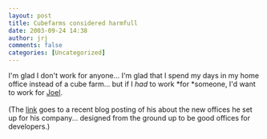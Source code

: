 ```yaml
---
layout: post
title: Cubefarms considered harmfull
date: 2003-09-24 14:38
author: jrj
comments: false
categories: [Uncategorized]
---
```

I'm glad I don't work for anyone... I'm glad that I spend my days in my home office instead of a cube farm... but if I *had* to work *for *someone, I'd want to work for <a href="http://www.joelonsoftware.com/articles/BionicOffice.html" target="_blank">Joel</a>.
<br />
<br />(The <a href="http://www.joelonsoftware.com/articles/BionicOffice.html" target="_blank">link</a> goes to a recent blog posting of his about the new offices he set up for his company... designed from the ground up to be good offices for developers.)
